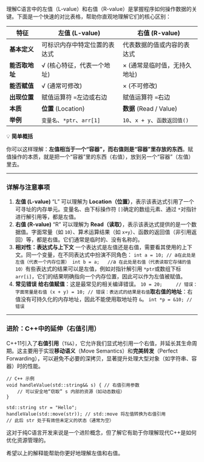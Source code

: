 理解C语言中的左值（L-value）和右值（R-value）是掌握程序如何操作数据的关键。下面是一个快速的对比表格，帮助你直观地理解它们的核心区别：

| 特征           | 左值 (L-value)               | 右值 (R-value)                |
| -------------- | ---------------------------- | ----------------------------- |
| **基本定义**   | 可标识内存中特定位置的表达式 | 代表数据的值或内容的表达式    |
| **能否取地址** | √ (核心特征，代表一个地址)   | × (通常是临时值，无持久地址)  |
| **能否赋值**   | √ (通常可修改)               | × (不可修改)                  |
| **出现位置**   | 赋值运算符 `=`左边或右边     | 赋值运算符 `=`右边            |
| **本质**       | **位置** (Location)          | **数据** (Read / Value)       |
| **举例**       | `变量名`、`*ptr`、`arr[1]`   | `10`、`x + y`、`函数返回值()` |

💡 **简单概括**

你可以这样理解：**左值相当于一个“容器”，而右值则是“容器”里存放的东西**。赋值操作的本质，就是把一个“容器”里的东西（右值），放到另一个“容器”（左值）里去。

------

### 详解与注意事项

1. **左值 (L-value)** “L” 可以理解为 **Location（位置）**，表示该表达式引用了一个可寻址的内存单元。变量名、由下标操作符 `[]`确定的数组元素、通过 `*`对指针进行解引用等，都是左值。
2. **右值 (R-value)** “R” 可以理解为 **Read（读取）**，表示该表达式提供的是一个数据值。字面常量（如 `10`）、算术运算结果（如 `x+y`）、函数的返回值（非引用返回）等，都是右值。它们通常是临时的、没有名称的。
3. **相对性：表达式与上下文** 一个表达式是左值还是右值，需要看其使用的上下文。同一个变量，在不同表达式中扮演不同角色： `int a = 10; // `a` 在此处是左值（代表一个内存位置） int b = a;   // `a` 在此处是右值（代表读取它存储的值10）`有些表达式的结果可以是左值，例如对指针解引用 `*ptr`或数组下标 `arr[i]`，它们的结果明确指向一个内存位置，因此可以作为左值被赋值。
4. **常见错误** **给右值赋值**：这是最常见的相关编译错误。 `10 = 20;     // 错误：字面常量是右值 (x + y) = 10; // 错误：表达式的结果是右值`**取右值的地址**：右值没有可持久化的内存地址，因此不能使用取地址符 `&`。 `int *p = &10; // 错误`

------

### 进阶：C++中的延伸（右值引用）

C++11引入了**右值引用**（`T&&`），它允许我们显式地引用一个右值，并延长其生命周期。这主要用于实现**移动语义**（Move Semantics）和**完美转发**（Perfect Forwarding），可以避免不必要的深拷贝，显著提升处理大型对象（如字符串、容器）时的性能。

```
// C++ 示例
void handleValue(std::string&& s) { // 右值引用参数
    // 可以安全地“窃取” s 内部的资源（如动态数组）
}

std::string str = "Hello";
handleValue(std::move(str)); // std::move 将左值转换为右值引用
// 此后 str 处于有效但未定义的状态（通常为空）
```

这对于纯C语言开发来说是一个进阶概念，但了解它有助于你理解现代C++是如何优化资源管理的。

希望以上的解释能帮助你更好地理解左值和右值。
